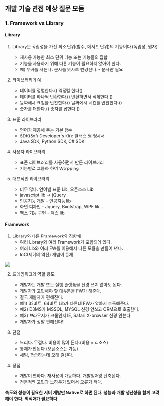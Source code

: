 ## 개발 기술 면접 예상 질문 모듬

### 1. Framework vs Library

#### Library

1. Library는 독립성을 가진 최소 단위(함수, 메서드 단위)의 기능이다.(독립성, 원자)
    * 재사용 가능한 최소 단위 기능 또는 기능들의 집합
    * 기능을 사용하기 위해 다른 기능이 필요하지 않아야 한다.
    * 예) 무자를 자른다. 문자를 숫자로 변경한다. - 문자만 필요
2. 라이브러리의 예
    * 데이터를 정렬한다.() 역정렬 한다()
    * 데이터를 하나씩 반환한다.() 반환하면서 삭제한다.()
    * 날짜에서 요일을 반환한다.() 날짜에서 시간을 반환한다.()
    * 숫자를 더한다.() 숫자를 곱한다.()

3. 표준 라이브러리
    * 언어가 제공해 주는 기본 함수
    * SDK(Soft Developer's Kit): 클래스 별 명세서
    * Java SDK, Python SDK, C# SDK

4. 사용자 라이브러리
    * 표준 라이브러리를 사용하면서 만든 라이브러리
    * 기능별로 그룹화 하여 Warpping

5. 대표적인 라이브러리
    * 너무 많다. 언어별 표준 Lib, 오픈소스 Lib
    * javascript lib -> jQuery
    * 인공지능 개발 - 인공지능 lib
    * 화면 디자인 - Jquery, Bootstrap, WPF lib...
    * 팩스 기능 구현 - 팩스 lib

#### Framework

1. Library와 다른 Framework의 집합체
    * 여러 Library와 여러 Framework가 포함되어 있다.
    * 여러 Lib와 여러 FW를 이용해서 다른 모듈을 만들어 낸다.
    * IoC(제어의 역전) 개념이 존재

![](https://i.ibb.co/NptB99P/bandicam-2021-09-02-16-30-03-103.jpg)

2. 프레임워크의 역할 용도
    * 개발자는 개발 또는 실행 플랫폼을 신경 쓰지 않아도 된다.
    * 개발자가 고민해야 할 대부분을 FW가 해준다.
    * 결국 개발자가 편해진다.
    * 예1) 32비트, 64비트 Lib가 다른데 FW가 알아서 호출해준다.
    * 예2) DBMS가 MSSQL, MYSQL 신경 안쓰고 ORM으로 호출한다.
    * 예3) 브라우저가 크롬인지 IE, Safari X-browser 신경 안쓴다.
    * 개발자가 정말 편해진다!!

3. 단점
    * 느리다. 무겁다. 비용이 많이 든다.(비용 = 리소스)
    * 통제가 안된다 (오픈소스는 가능)
    * 세팅, 학습하는데 오래 걸린다.

4. 장점
    * 개발이 편하다. 재사용이 가능하다. 개발일저잉 단축된다.
    * 전문적인 고민과 노하우가 있어서 오류가 적다.

**속도와 성능이 필요한 서버 개발만 Native로 하면 된다. 성능과 개발 생산성을 함께 고려해야 한다. 최적화가 필요하다**